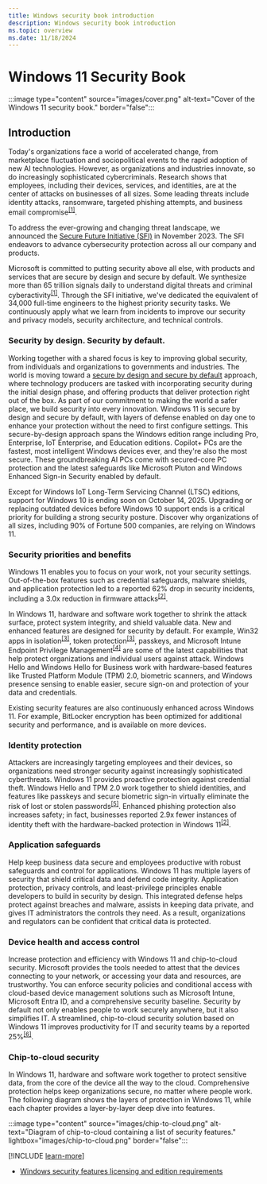 ```yaml
---
title: Windows security book introduction
description: Windows security book introduction
ms.topic: overview
ms.date: 11/18/2024
---
```


# Windows 11 Security Book

:::image type="content" source="images/cover.png" alt-text="Cover of the Windows 11 security book." border="false":::

## Introduction

Today's organizations face a world of accelerated change, from marketplace fluctuation and sociopolitical events to the rapid adoption of new AI technologies. However, as organizations and industries innovate, so do increasingly sophisticated cybercriminals. Research shows that employees, including their devices, services, and identities, are at the center of attacks on businesses of all sizes. Some leading threats include identity attacks, ransomware, targeted phishing attempts, and business email compromise<sup>[\[1\]](conclusion.md#footnote1)</sup>.

To address the ever-growing and changing threat landscape, we announced the [Secure Future Initiative (SFI)][LINK-1] in November 2023. The SFI endeavors to advance cybersecurity protection across all our company and products.

Microsoft is committed to putting security above all else, with products and services that are secure by design and secure by default. We synthesize more than 65 trillion signals daily to understand digital threats and criminal cyberactivity<sup>[\[1\]](conclusion.md#footnote1)</sup>. Through the SFI initiative, we've dedicated the equivalent of 34,000 full-time engineers to the highest priority security tasks. We continuously apply what we learn from incidents to improve our security and privacy models, security architecture, and technical controls.

### Security by design. Security by default.

Working together with a shared focus is key to improving global security, from individuals and organizations to governments and industries. The world is moving toward a [secure by design and secure by default][LINK-2] approach, where technology producers are tasked with incorporating security during the initial design phase, and offering products that deliver protection right out of the box. As part of our commitment to making the world a safer place, we build security into every innovation. Windows 11 is secure by design and secure by default, with layers of defense enabled on day one to enhance your protection without the need to first configure settings. This secure-by-design approach spans the Windows edition range including Pro, Enterprise, IoT Enterprise, and Education editions. Copilot+ PCs are the fastest, most intelligent Windows devices ever, and they're also the most secure. These groundbreaking AI PCs come with secured-core PC protection and the latest safeguards like Microsoft Pluton and Windows Enhanced Sign-in Security enabled by default.

Except for Windows IoT Long-Term Servicing Channel (LTSC) editions, support for Windows 10 is ending soon on October 14, 2025. Upgrading or replacing outdated devices before Windows 10 support ends is a critical priority for building a strong security posture. Discover why organizations of all sizes, including 90% of Fortune 500 companies, are relying on Windows 11.

### Security priorities and benefits

Windows 11 enables you to focus on your work, not your security settings. Out-of-the-box features such as credential safeguards, malware shields, and application protection led to a reported 62% drop in security incidents, including a 3.0x reduction in firmware attacks<sup>[\[2\]](conclusion.md#footnote2)</sup>.

In Windows 11, hardware and software work together to shrink the attack surface, protect system integrity, and shield valuable data. New and enhanced features are designed for security by default. For example, Win32 apps in isolation<sup>[\[3\]](conclusion.md#footnote3)</sup>, token protection<sup>[\[3\]](conclusion.md#footnote3)</sup>, passkeys, and Microsoft Intune Endpoint Privilege Management<sup>[\[4\]](conclusion.md#footnote4)</sup> are some of the latest capabilities that help protect organizations and individual users against attack. Windows Hello and Windows Hello for Business work with hardware-based features like Trusted Platform Module (TPM) 2.0, biometric scanners, and Windows presence sensing to enable easier, secure sign-on and protection of your data and credentials.

Existing security features are also continuously enhanced across Windows 11.  For example, BitLocker encryption has been optimized for additional security and performance, and is available on more devices.

### Identity protection

Attackers are increasingly targeting employees and their devices, so organizations need stronger security against increasingly sophisticated cyberthreats. Windows 11 provides proactive protection against credential theft. Windows Hello and TPM 2.0 work together to shield identities, and features like passkeys and secure biometric sign-in virtually eliminate the risk of lost or stolen passwords<sup>[\[5\]](conclusion.md#footnote5)</sup>. Enhanced phishing protection also increases safety; in fact, businesses reported 2.9x fewer instances of identity theft with the hardware-backed protection in Windows 11<sup>[\[2\]](conclusion.md#footnote2)</sup>.

### Application safeguards

Help keep business data secure and employees productive with robust safeguards and control for applications. Windows 11 has multiple layers of security that shield critical data and defend code integrity. Application protection, privacy controls, and least-privilege principles enable developers to build in security by design. This integrated defense helps protect against breaches and malware, assists in keeping data private, and gives IT administrators the controls they need. As a result, organizations and regulators can be confident that critical data is protected.

### Device health and access control

Increase protection and efficiency with Windows 11 and chip-to-cloud security. Microsoft provides the tools needed to attest that the devices connecting to your network, or accessing your data and resources, are trustworthy. You can enforce security policies and conditional access with cloud-based device management solutions such as Microsoft Intune, Microsoft Entra ID, and a comprehensive security baseline. Security by default not only enables people to work securely anywhere, but it also simplifies IT. A streamlined, chip-to-cloud security solution based on Windows 11 improves productivity for IT and security teams by a reported 25%<sup>[\[6\]](conclusion.md#footnote6)</sup>.

### Chip-to-cloud security

In Windows 11, hardware and software work together to protect sensitive data, from the core of the device all the way to the cloud. Comprehensive protection helps keep organizations secure, no matter where people work. The following diagram shows the layers of protection in Windows 11, while each chapter provides a layer-by-layer deep dive into features.

:::image type="content" source="images/chip-to-cloud.png" alt-text="Diagram of chip-to-cloud containing a list of security features." lightbox="images/chip-to-cloud.png" border="false":::

[!INCLUDE [learn-more](includes/learn-more.md)]

- [Windows security features licensing and edition requirements](../licensing-and-edition-requirements.md)

<!--links-->

[LINK-1]: https://www.microsoft.com/trust-center/security/secure-future-initiative
[LINK-2]: https://www.cisa.gov/resources-tools/resources/secure-by-design
